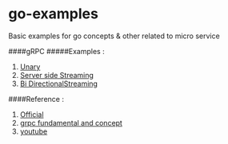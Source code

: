 # go-examples
Basic examples for go concepts &amp; other related to micro service


####gRPC 
#####Examples : 
   1. [Unary](https://github.com/Connect2naga/go-examples/tree/main/grpc_unary)
   2. [Server side Streaming](https://github.com/Connect2naga/go-examples/tree/main/grpc_server_stream)
   3. [Bi DirectionalStreaming](https://github.com/Connect2naga/go-examples/tree/main/grpc_bidirectional_stream)
 
####Reference :
   1. [Official](https://grpc.io/)
   2. [grpc fundamental and concept](https://medium.com/swlh/grpc-fundamental-and-concept-93414d7956df])
   3. [youtube](https://www.youtube.com/watch?v=BdzYdN_Zd9Q)

